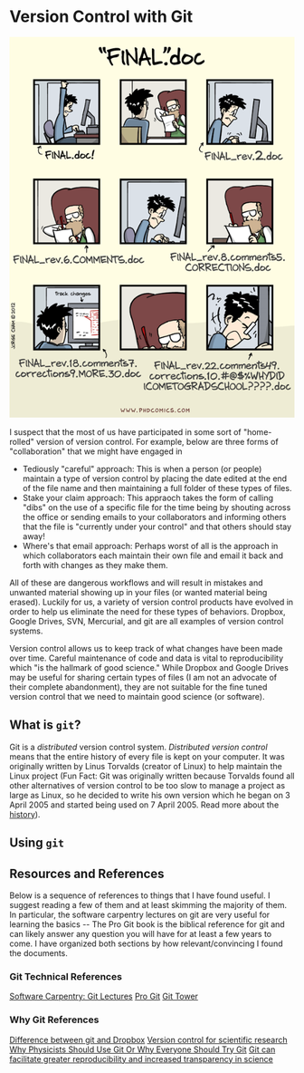 # Version Control with Git

![Comic](images/phd101212s.gif)

I suspect that the most of us have participated in some sort of "home-rolled" version of version control. For example, below are three forms of "collaboration" that we might have engaged in

* Tediously "careful" approach: This is when a person (or people) maintain a type of version control by placing the date edited at the end of the file name and then maintaining a full folder of these types of files.
* Stake your claim approach: This appraoch takes the form of calling "dibs" on the use of a specific file for the time being by shouting across the office or sending emails to your collaborators and informing others that the file is "currently under your control" and that others should stay away!
* Where's that email approach: Perhaps worst of all is the approach in which collaborators each maintain their own file and email it back and forth with changes as they make them.

All of these are dangerous workflows and will result in mistakes and unwanted material showing up in your files (or wanted material being erased). Luckily for us, a variety of version control products have evolved in order to help us eliminate the need for these types of behaviors. Dropbox, Google Drives, SVN, Mercurial, and git are all examples of version control systems.

Version control allows us to keep track of what changes have been made over time. Careful maintenance of code and data is vital to reproducibility which "is the hallmark of good science." While Dropbox and Google Drives may be useful for sharing certain types of files (I am not an advocate of their complete abandonment), they are not suitable for the fine tuned version control that we need to maintain good science (or software).

## What is `git`?

Git is a _distributed_ version control system. _Distributed version control_ means that the entire history of every file is kept on your computer. It was originally written by Linus Torvalds (creator of Linux) to help maintain the Linux project (Fun Fact: Git was originally written because Torvalds found all other alternatives of version control to be too slow to manage a project as large as Linux, so he decided to write his own version which he began on 3 April 2005 and started being used on 7 April 2005. Read more about the [history](https://en.wikipedia.org/wiki/Git_(software))).

## Using `git`

## Resources and References

Below is a sequence of references to things that I have found useful. I suggest reading a few of them and at least skimming the majority of them. In particular, the software carpentry lectures on git are very useful for learning the basics -- The Pro Git book is the biblical reference for git and can likely answer any question you will have for at least a few years to come. I have organized both sections by how relevant/convincing I found the documents.

### Git Technical References
[Software Carpentry: Git Lectures](http://swcarpentry.github.io/git-novice/02-setup.html)
[Pro Git](http://git-scm.com/)
[Git Tower](https://www.git-tower.com/learn)

### Why Git References
[Difference between git and Dropbox](https://gist.github.com/magicseth/1951984)
[Version control for scientific research](http://blogs.biomedcentral.com/bmcblog/2013/02/28/version-control-for-scientific-research/)
[Why Physicists Should Use Git Or Why Everyone Should Try Git](http://openmetric.org/assets/slides/whygit/#/)
[Git can facilitate greater reproducibility and increased transparency in science](http://www.ncbi.nlm.nih.gov/pmc/articles/PMC3639880/)

